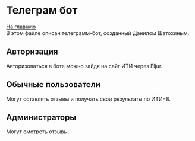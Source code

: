 # Телеграм бот
[На главную](../README.md)  
В этом файле описан телеграмм-бот, созданный Данилом Шатохиным.


## Авторизация
Авторизоваться в боте можно зайдя на сайт ИТИ через Eljur.


## Обычные пользователи
Могут оставлять отзывы и получать свои результаты по ИТИ=8.


## Администраторы
Могут смотреть отзывы.
